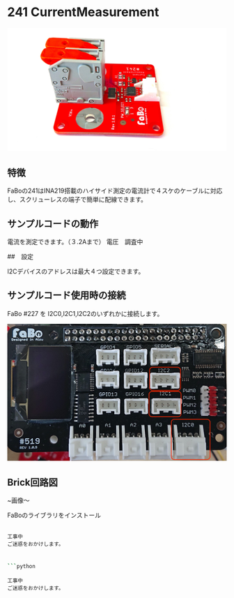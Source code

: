 # 241 CurrentMeasurement

![](./../img/241_CurrentMeasure/241_CurrentMeasure.jpg)

## 特徴

FaBoの241はINA219搭載のハイサイド測定の電流計で４スケのケーブルに対応し、スクリューレスの端子で簡単に配線できます。

## サンプルコードの動作

電流を測定できます。（３.2Aまで）
電圧　調査中

##　設定

I2Cデバイスのアドレスは最大４つ設定できます。

## サンプルコード使用時の接続
FaBo #227 を I2C0,I2C1,I2C2のいずれかに接続します。 

![](./../img/211_7Seg/i2cpin.jpg)

## Brick回路図
~画像〜

FaBoのライブラリをインストール

```sh

工事中
ご迷惑をおかけします。


```python

工事中
ご迷惑をおかけします。


```





